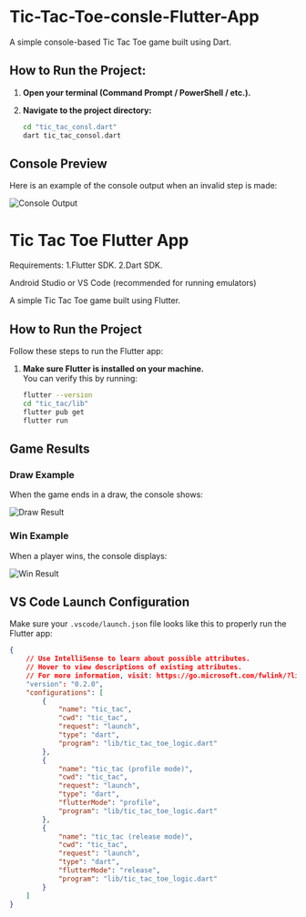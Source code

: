 ﻿# Tic-Tac-Toe-consle-Flutter-App
 A simple console-based Tic Tac Toe game built using Dart.

## How to Run the Project:

1. **Open your terminal (Command Prompt / PowerShell / etc.).**

2. **Navigate to the project directory:**
   ```bash
   cd "tic_tac_consl.dart"
   dart tic_tac_consol.dart
   
## Console Preview

Here is an example of the console output when an invalid step is made:

![Console Output](https://raw.githubusercontent.com/MaysamMB/Tic-Tac-Toe-consle-Flutter-App/main/output_image/invalid_step.png)



# Tic Tac Toe Flutter App
Requirements:
  1.Flutter SDK.
  2.Dart SDK.

Android Studio or VS Code (recommended for running emulators)

A simple Tic Tac Toe game built using Flutter.

## How to Run the Project
Follow these steps to run the Flutter app:

1. **Make sure Flutter is installed on your machine.**  
   You can verify this by running:
   ```bash
   flutter --version
   cd "tic_tac/lib"
   flutter pub get
   flutter run

## Game Results

### Draw Example

When the game ends in a draw, the console shows:

![Draw Result](https://raw.githubusercontent.com/MaysamMB/Tic-Tac-Toe-consle-Flutter-App/main/output_image/Draw.png)



### Win Example

When a player wins, the console displays:

![Win Result](https://raw.githubusercontent.com/MaysamMB/Tic-Tac-Toe-consle-Flutter-App/main/output_image/Wins.png)


## VS Code Launch Configuration

Make sure your `.vscode/launch.json` file looks like this to properly run the Flutter app:

```json
{
    // Use IntelliSense to learn about possible attributes.
    // Hover to view descriptions of existing attributes.
    // For more information, visit: https://go.microsoft.com/fwlink/?linkid=830387
    "version": "0.2.0",
    "configurations": [
        {
            "name": "tic_tac",
            "cwd": "tic_tac",
            "request": "launch",
            "type": "dart",
            "program": "lib/tic_tac_toe_logic.dart"
        },
        {
            "name": "tic_tac (profile mode)",
            "cwd": "tic_tac",
            "request": "launch",
            "type": "dart",
            "flutterMode": "profile",
            "program": "lib/tic_tac_toe_logic.dart"
        },
        {
            "name": "tic_tac (release mode)",
            "cwd": "tic_tac",
            "request": "launch",
            "type": "dart",
            "flutterMode": "release",
            "program": "lib/tic_tac_toe_logic.dart"
        }
    ]
}



